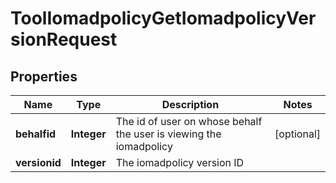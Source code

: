 

# ToolIomadpolicyGetIomadpolicyVersionRequest


## Properties

| Name | Type | Description | Notes |
|------------ | ------------- | ------------- | -------------|
|**behalfid** | **Integer** | The id of user on whose behalf the user is viewing the iomadpolicy |  [optional] |
|**versionid** | **Integer** | The iomadpolicy version ID |  |




